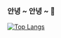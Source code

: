 ### 안녕 ~ 안녕 ~ 👋


[![Top Langs](https://github-readme-stats.vercel.app/api/top-langs/?username=gitdog01&layout=compact)](https://github.com/anuraghazra/github-readme-stats)

<!--
**gitdog01/gitdog01** is a ✨ _special_ ✨ repository because its `README.md` (this file) appears on your GitHub profile.

Here are some ideas to get you started:

- 🔭 I’m currently working on ...
- 🌱 I’m currently learning ...
- 👯 I’m looking to collaborate on ...
- 🤔 I’m looking for help with ...
- 💬 Ask me about ...
- 📫 How to reach me: ...
- 😄 Pronouns: ...
- ⚡ Fun fact: ...
-->
